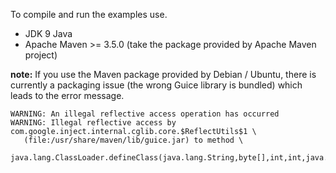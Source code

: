To compile and run the examples use.

 - JDK 9 Java
 - Apache Maven >= 3.5.0 (take the package provided by Apache Maven project)

**note:** If you use the Maven package provided by Debian / Ubuntu, there is currently a packaging issue (the wrong Guice library is bundled) which leads to the error message.

```
WARNING: An illegal reflective access operation has occurred
WARNING: Illegal reflective access by com.google.inject.internal.cglib.core.$ReflectUtils$1 \
   (file:/usr/share/maven/lib/guice.jar) to method \
   java.lang.ClassLoader.defineClass(java.lang.String,byte[],int,int,java.security.ProtectionDomain)
```
